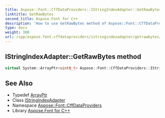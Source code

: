 ```yaml
---
title: Aspose::Font::CffDataProviders::IStringIndexAdapter::GetRawBytes method
linktitle: GetRawBytes
second_title: Aspose.Font for C++
description: 'How to use GetRawBytes method of Aspose::Font::CffDataProviders::IStringIndexAdapter class in C++.'
type: docs
weight: 300
url: /cpp/aspose.font.cffdataproviders/istringindexadapter/getrawbytes/
---
```

## IStringIndexAdapter::GetRawBytes method




```cpp
virtual System::ArrayPtr<uint8_t> Aspose::Font::CffDataProviders::IStringIndexAdapter::GetRawBytes()=0
```

## See Also

* Typedef [ArrayPtr](../../../system/arrayptr/)
* Class [IStringIndexAdapter](../)
* Namespace [Aspose::Font::CffDataProviders](../../)
* Library [Aspose.Font for C++](../../../)
